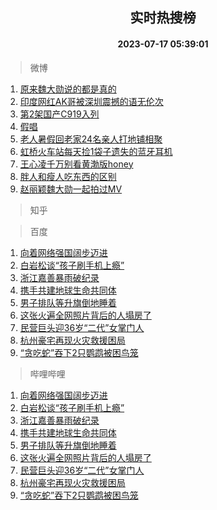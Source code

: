 <div align="center"><h2>实时热搜榜</h2><h4>2023-07-17 05:39:01</h4></div>

> 微博  

1. [原来魏大勋说的都是真的](https://s.weibo.com/weibo?q=%23%E5%8E%9F%E6%9D%A5%E9%AD%8F%E5%A4%A7%E5%8B%8B%E8%AF%B4%E7%9A%84%E9%83%BD%E6%98%AF%E7%9C%9F%E7%9A%84%23&t=31&band_rank=1&Refer=top)<br />
2. [印度网红AK哥被深圳震撼的语无伦次](https://s.weibo.com/weibo?q=%E5%8D%B0%E5%BA%A6%E7%BD%91%E7%BA%A2AK%E5%93%A5%E8%A2%AB%E6%B7%B1%E5%9C%B3%E9%9C%87%E6%92%BC%E7%9A%84%E8%AF%AD%E6%97%A0%E4%BC%A6%E6%AC%A1&t=31&band_rank=2&Refer=top)<br />
3. [第2架国产C919入列](https://s.weibo.com/weibo?q=%23%E7%AC%AC2%E6%9E%B6%E5%9B%BD%E4%BA%A7C919%E5%85%A5%E5%88%97%23&t=31&band_rank=3&Refer=top)<br />
4. [假唱](https://s.weibo.com/weibo?q=%E5%81%87%E5%94%B1&t=31&band_rank=4&Refer=top)<br />
5. [老人暑假回老家24名亲人打地铺相聚](https://s.weibo.com/weibo?q=%23%E8%80%81%E4%BA%BA%E6%9A%91%E5%81%87%E5%9B%9E%E8%80%81%E5%AE%B624%E5%90%8D%E4%BA%B2%E4%BA%BA%E6%89%93%E5%9C%B0%E9%93%BA%E7%9B%B8%E8%81%9A%23&t=31&band_rank=5&Refer=top)<br />
6. [虹桥火车站每天捡1袋子遗失的蓝牙耳机](https://s.weibo.com/weibo?q=%23%E8%99%B9%E6%A1%A5%E7%81%AB%E8%BD%A6%E7%AB%99%E6%AF%8F%E5%A4%A9%E6%8D%A11%E8%A2%8B%E5%AD%90%E9%81%97%E5%A4%B1%E7%9A%84%E8%93%9D%E7%89%99%E8%80%B3%E6%9C%BA%23&t=31&band_rank=6&Refer=top)<br />
7. [王心凌千万别看黄渤版honey](https://s.weibo.com/weibo?q=%23%E7%8E%8B%E5%BF%83%E5%87%8C%E5%8D%83%E4%B8%87%E5%88%AB%E7%9C%8B%E9%BB%84%E6%B8%A4%E7%89%88honey%23&t=31&band_rank=7&Refer=top)<br />
8. [胖人和瘦人吃东西的区别](https://s.weibo.com/weibo?q=%23%E8%83%96%E4%BA%BA%E5%92%8C%E7%98%A6%E4%BA%BA%E5%90%83%E4%B8%9C%E8%A5%BF%E7%9A%84%E5%8C%BA%E5%88%AB%23&t=31&band_rank=8&Refer=top)<br />
9. [赵丽颖魏大勋一起拍过MV](https://s.weibo.com/weibo?q=%23%E8%B5%B5%E4%B8%BD%E9%A2%96%E9%AD%8F%E5%A4%A7%E5%8B%8B%E4%B8%80%E8%B5%B7%E6%8B%8D%E8%BF%87MV%23&t=31&band_rank=9&Refer=top)<br />

> 知乎  


> 百度  

1. [向着网络强国阔步迈进](https://www.baidu.com/s?wd=%E5%90%91%E7%9D%80%E7%BD%91%E7%BB%9C%E5%BC%BA%E5%9B%BD%E9%98%94%E6%AD%A5%E8%BF%88%E8%BF%9B&sa=fyb_news&rsv_dl=fyb_news)<br />
2. [白岩松谈“孩子刷手机上瘾”](https://www.baidu.com/s?wd=%E7%99%BD%E5%B2%A9%E6%9D%BE%E8%B0%88%E2%80%9C%E5%AD%A9%E5%AD%90%E5%88%B7%E6%89%8B%E6%9C%BA%E4%B8%8A%E7%98%BE%E2%80%9D&sa=fyb_news&rsv_dl=fyb_news)<br />
3. [浙江嘉善暴雨破纪录](https://www.baidu.com/s?wd=%E6%B5%99%E6%B1%9F%E5%98%89%E5%96%84%E6%9A%B4%E9%9B%A8%E7%A0%B4%E7%BA%AA%E5%BD%95&sa=fyb_news&rsv_dl=fyb_news)<br />
4. [携手共建地球生命共同体](https://www.baidu.com/s?wd=%E6%90%BA%E6%89%8B%E5%85%B1%E5%BB%BA%E5%9C%B0%E7%90%83%E7%94%9F%E5%91%BD%E5%85%B1%E5%90%8C%E4%BD%93&sa=fyb_news&rsv_dl=fyb_news)<br />
5. [男子排队等升旗倒地睡着](https://www.baidu.com/s?wd=%E7%94%B7%E5%AD%90%E6%8E%92%E9%98%9F%E7%AD%89%E5%8D%87%E6%97%97%E5%80%92%E5%9C%B0%E7%9D%A1%E7%9D%80&sa=fyb_news&rsv_dl=fyb_news)<br />
6. [这张火遍全网照片背后的人塌房了](https://www.baidu.com/s?wd=%E8%BF%99%E5%BC%A0%E7%81%AB%E9%81%8D%E5%85%A8%E7%BD%91%E7%85%A7%E7%89%87%E8%83%8C%E5%90%8E%E7%9A%84%E4%BA%BA%E5%A1%8C%E6%88%BF%E4%BA%86&sa=fyb_news&rsv_dl=fyb_news)<br />
7. [民营巨头迎36岁“二代”女掌门人](https://www.baidu.com/s?wd=%E6%B0%91%E8%90%A5%E5%B7%A8%E5%A4%B4%E8%BF%8E36%E5%B2%81%E2%80%9C%E4%BA%8C%E4%BB%A3%E2%80%9D%E5%A5%B3%E6%8E%8C%E9%97%A8%E4%BA%BA&sa=fyb_news&rsv_dl=fyb_news)<br />
8. [杭州豪宅再现火灾救援困局](https://www.baidu.com/s?wd=%E6%9D%AD%E5%B7%9E%E8%B1%AA%E5%AE%85%E5%86%8D%E7%8E%B0%E7%81%AB%E7%81%BE%E6%95%91%E6%8F%B4%E5%9B%B0%E5%B1%80&sa=fyb_news&rsv_dl=fyb_news)<br />
9. [“贪吃蛇”吞下2只鹦鹉被困鸟笼](https://www.baidu.com/s?wd=%E2%80%9C%E8%B4%AA%E5%90%83%E8%9B%87%E2%80%9D%E5%90%9E%E4%B8%8B2%E5%8F%AA%E9%B9%A6%E9%B9%89%E8%A2%AB%E5%9B%B0%E9%B8%9F%E7%AC%BC&sa=fyb_news&rsv_dl=fyb_news)<br />

> 哔哩哔哩  

1. [向着网络强国阔步迈进](https://www.baidu.com/s?wd=%E5%90%91%E7%9D%80%E7%BD%91%E7%BB%9C%E5%BC%BA%E5%9B%BD%E9%98%94%E6%AD%A5%E8%BF%88%E8%BF%9B&sa=fyb_news&rsv_dl=fyb_news)<br />
2. [白岩松谈“孩子刷手机上瘾”](https://www.baidu.com/s?wd=%E7%99%BD%E5%B2%A9%E6%9D%BE%E8%B0%88%E2%80%9C%E5%AD%A9%E5%AD%90%E5%88%B7%E6%89%8B%E6%9C%BA%E4%B8%8A%E7%98%BE%E2%80%9D&sa=fyb_news&rsv_dl=fyb_news)<br />
3. [浙江嘉善暴雨破纪录](https://www.baidu.com/s?wd=%E6%B5%99%E6%B1%9F%E5%98%89%E5%96%84%E6%9A%B4%E9%9B%A8%E7%A0%B4%E7%BA%AA%E5%BD%95&sa=fyb_news&rsv_dl=fyb_news)<br />
4. [携手共建地球生命共同体](https://www.baidu.com/s?wd=%E6%90%BA%E6%89%8B%E5%85%B1%E5%BB%BA%E5%9C%B0%E7%90%83%E7%94%9F%E5%91%BD%E5%85%B1%E5%90%8C%E4%BD%93&sa=fyb_news&rsv_dl=fyb_news)<br />
5. [男子排队等升旗倒地睡着](https://www.baidu.com/s?wd=%E7%94%B7%E5%AD%90%E6%8E%92%E9%98%9F%E7%AD%89%E5%8D%87%E6%97%97%E5%80%92%E5%9C%B0%E7%9D%A1%E7%9D%80&sa=fyb_news&rsv_dl=fyb_news)<br />
6. [这张火遍全网照片背后的人塌房了](https://www.baidu.com/s?wd=%E8%BF%99%E5%BC%A0%E7%81%AB%E9%81%8D%E5%85%A8%E7%BD%91%E7%85%A7%E7%89%87%E8%83%8C%E5%90%8E%E7%9A%84%E4%BA%BA%E5%A1%8C%E6%88%BF%E4%BA%86&sa=fyb_news&rsv_dl=fyb_news)<br />
7. [民营巨头迎36岁“二代”女掌门人](https://www.baidu.com/s?wd=%E6%B0%91%E8%90%A5%E5%B7%A8%E5%A4%B4%E8%BF%8E36%E5%B2%81%E2%80%9C%E4%BA%8C%E4%BB%A3%E2%80%9D%E5%A5%B3%E6%8E%8C%E9%97%A8%E4%BA%BA&sa=fyb_news&rsv_dl=fyb_news)<br />
8. [杭州豪宅再现火灾救援困局](https://www.baidu.com/s?wd=%E6%9D%AD%E5%B7%9E%E8%B1%AA%E5%AE%85%E5%86%8D%E7%8E%B0%E7%81%AB%E7%81%BE%E6%95%91%E6%8F%B4%E5%9B%B0%E5%B1%80&sa=fyb_news&rsv_dl=fyb_news)<br />
9. [“贪吃蛇”吞下2只鹦鹉被困鸟笼](https://www.baidu.com/s?wd=%E2%80%9C%E8%B4%AA%E5%90%83%E8%9B%87%E2%80%9D%E5%90%9E%E4%B8%8B2%E5%8F%AA%E9%B9%A6%E9%B9%89%E8%A2%AB%E5%9B%B0%E9%B8%9F%E7%AC%BC&sa=fyb_news&rsv_dl=fyb_news)<br />
